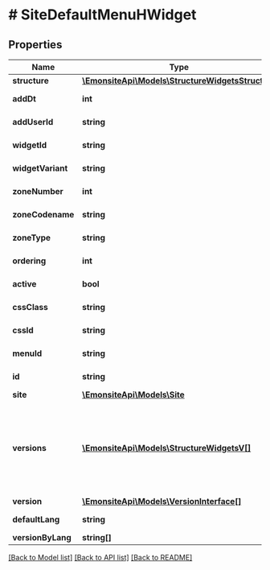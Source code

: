 # # SiteDefaultMenuHWidget

## Properties

Name | Type | Description | Notes
------------ | ------------- | ------------- | -------------
**structure** | [**\EmonsiteApi\Models\StructureWidgetsStructure**](StructureWidgetsStructure.md) |  | [optional]
**addDt** | **int** |  | [optional] [readonly]
**addUserId** | **string** |  | [optional] [readonly]
**widgetId** | **string** |  | [optional] [readonly]
**widgetVariant** | **string** |  | [optional] [readonly]
**zoneNumber** | **int** |  | [optional] [readonly]
**zoneCodename** | **string** |  | [optional] [readonly]
**zoneType** | **string** | TODO enum | [optional] [readonly]
**ordering** | **int** |  | [optional] [readonly]
**active** | **bool** |  | [optional] [readonly]
**cssClass** | **string** |  | [optional] [readonly]
**cssId** | **string** |  | [optional] [readonly]
**menuId** | **string** |  | [optional] [readonly]
**id** | **string** |  | [optional] [readonly]
**site** | [**\EmonsiteApi\Models\Site**](Site.md) |  | [optional]
**versions** | [**\EmonsiteApi\Models\StructureWidgetsV[]**](StructureWidgetsV.md) | IMPLEMENTEZ le mapping dans l&#39;entity TODO trouver comment le faire dynamiquement avec un listener doctrine | [optional]
**version** | [**\EmonsiteApi\Models\VersionInterface[]**](VersionInterface.md) |  | [optional]
**defaultLang** | **string** |  | [optional] [readonly]
**versionByLang** | **string[]** |  | [optional]

[[Back to Model list]](../../README.md#models) [[Back to API list]](../../README.md#endpoints) [[Back to README]](../../README.md)
